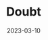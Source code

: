 ---
title: Doubt
date: 2023-03-10
closing_date: 2023-03-26
layout: productions
featured_image: 2023_Doubt.jpeg
image_caption: Poster of Doubt
image_credit: Theatre Jacksonville/Green Onion Creative LLC
playbill: 2023_Doubt.pdf
category: 
Theatre: Theatre Jacksonville
Venue: Little Theatre
cast:
  Father Brendan Flynn: Jas Abramowitz
  Sr. Aloysius Beauvier: Simone Aden
  Mrs. Muller: Zonnetta Marie
  Sr. James: Mallory Wintz
playwright: John Patrick Shanley
crew:
  Director: Bradley Akers
  Production Manager: Michelle Kindy
  Set Design: Ben Girvin
  Lighting and Project Design: Triple O Productions
  Costume Design: Classic Costumes
  Graphic Design: Green Onion Creative LLC
  Stage Manager: Rhonda Thomas Fisher
  Scenic Painter: Lourdes Acosta Bados
  Production Crew:
    - Circe LeNoble
    - Shawn LeNoble
    - Miles Steinmever
  Board Operator: Ryan Feeney
  Assistant Stage Manager: David Fisher
---